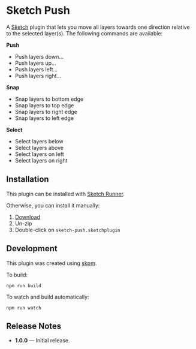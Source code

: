 # Sketch Push

A [Sketch](https://www.sketch.com) plugin that lets you move all layers towards one direction relative to the selected layer(s). The following commands are available:

**Push**
- Push layers down…
- Push layers up…
- Push layers left…
- Push layers right…

**Snap**
- Snap layers to bottom edge
- Snap layers to top edge
- Snap layers to right edge
- Snap layers to left edge

**Select**
- Select layers below
- Select layers above
- Select layers on left
- Select layers on right

## Installation

This plugin can be installed with [Sketch Runner](https://sketchrunner.com).

Otherwise, you can install it manually:

1. [Download](../../releases/latest/download/sketch-push.sketchplugin.zip)
2. Un-zip
3. Double-click on `sketch-push.sketchplugin`

## Development

This plugin was created using [skpm](https://github.com/skpm/skpm).

To build: 

```
npm run build
```

To watch and build automatically:

```
npm run watch
```

## Release Notes

- **1.0.0** — Initial release.